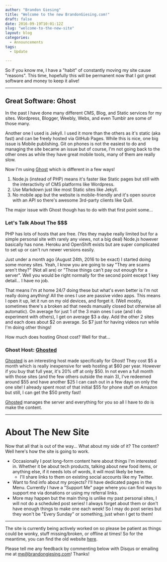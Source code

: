 ```yaml
---
author: "Brandon Giesing"
title: "Welcome to the new BrandonGiesing.com!"
draft: false
date: 2016-09-19T10:01:12Z
slug: "welcome-to-the-new-site"
layout: blog
categories:
  - Announcements
tags:
  - Update

---
```


So if you know me, I have a "habit" of constantly moving my site cause
"reasons". This time, hopefully this will be permanent now that I got great
software and money to keep it alive!

--------------------------------------------------------------------------------

## Great Software: Ghost

In the past I have done many different CMS, Blog, and Static services for my
sites. Wordpress, Blogger, Weebly, Webs, and even Tumblr are some of those many.

Another one I used is Jekyll. I used it more than the others as it's static (aka
fast) and can be freely hosted via GitHub Pages. While this is nice, one big
issue is Mobile publishing. Git on phones is not the easiest to do and managing
the site became an issue but of course, I'm not going back to the other ones as
while they have great mobile tools, many of them are really slow.

Now I'm using [Ghost][ghost] which is different in a few ways!

 1. Node.js (instead of PHP) means it's faster like Static pages but still with
    the interactivity of CMS platforms like Wordpress.
 2. Use Markdown just like most Static sites like Jekyll.
 3. No mobile app but the website is mobile-friendly and it's open source with
    an API so there's awesome 3rd-party clients like Quill.

The major issue with Ghost though has to do with that first point some...

### Let's Talk About The $$$

PHP has lots of hosts that are free. (Yes they maybe really limited but for a
simple personal site with rarely any views, not a big deal) Node.js however
basically has none. Heroku and OpenShift exists but are super complicated to set
up or can't run newer versions easily.

Just under a month ago (August 24th, 2016 to be exact) I started doing some
money sites. Yeah, I know you are going to say "They are scams aren't they?"
(Not all are) or "Those things can't pay out enough for a server". Well you
would be right normally for the second point except 1 key detail... I have no
job.

That means I'm at home 24/7 doing these but what's even better is I'm not really
doing anything! All the ones I use are passive video apps. This means I open it
up, let it run on my old devices, and forget it. (Well mostly, sometimes there's
a broken ad that needs manually closed but otherwise all automatic). On average
for just 1 of the 3 main ones I use (and I do experiment with others), I get on
average $3 a day. Add the other 2 sites and each does about $2 on average. So $7
just for having videos run while I'm doing other things!

How much does hosting Ghost cost? Well for that...

### Ghost Host: [Ghosted][ghosted]

[Ghosted][ghosted] is an interesting host made specifically for Ghost! They cost
$5 a month which is really inexpensive for web hosting at $60 per year.  However
if you buy that full year, it's 20% off at only $50. In not even a full month
with those sites (and the few others outside the main 3), I've redeemed around
$55 and have another $25 I can cash out in a few days on only the one site! I
already spent most of that initial $55 for phone stuff on Amazon but still, I
can get the $50 pretty fast!

[Ghosted][ghosted] manages the server and everything for you so all I have to do
is make the content.

--------------------------------------------------------------------------------

# About The New Site

Now that all that is out of the way... What about my side of it? The content?
Well here's how the site is going to work.

* Occasionally I post long-form content here about things I'm interested in.
  Whether it be about tech products, talking about new food items, or anything
  else, if it needs lots of words, it will most likely be here.
  * I'll share links to them on existing social accounts like my Twitter.
* Want to find info about my projects? I'll have dedicated pages in the Menu.
  Currently I have a "Support Me" page where you can find ways to support me via
  donations or using my referral links.
* More may happen but the main thing is unlike my past personal sites, I will
  not do a scheduled post series! I always forget about them or don't have
  enough things to make one each week! So I may do post series but they won't be
  "Every Sunday" or something, just when I get to them!

--------------------------------------------------------------------------------

The site is currently being actively worked on so please be patient as things
could be wonky, stuff missing/broken, or offline at times! So for the meantime,
you can find the old website [here][old].

Please tell me any feedback by commenting below with Disqus or emailing me at
me@brandongiesing.com! Thanks!

[ghost]: https://ghost.org
[ghosted]: http://ghosted.it
[old]: http://old.brandongiesing.com
